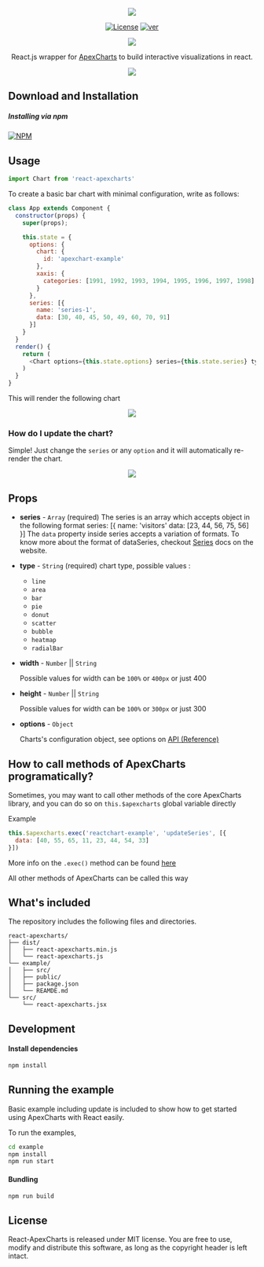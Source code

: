 <p align="center"><img src="https://apexcharts.com/media/react-apexcharts.png"></p>

<p align="center">
  <a href="https://github.com/apexcharts/react-apexcharts/blob/master/LICENSE"><img src="https://img.shields.io/badge/License-MIT-brightgreen.svg" alt="License"></a>
  <!--<a href="https://travis-ci.com/apexcharts/react-apexcharts.js"><img src="https://api.travis-ci.com/apexcharts/react-apexcharts.js.svg?branch=master" alt="build" /></a>-->
  <a href="https://www.npmjs.com/package/react-apexcharts"><img src="https://img.shields.io/npm/v/react-apexcharts.svg" alt="ver"></a>
</p>

<p align="center">
  <a href="https://twitter.com/intent/tweet?text=React-ApexCharts%20A%20React.js%20Chart%20library%20built%20on%20ApexCharts.js&url=https://www.apexcharts.com&hashtags=javascript,charts,react.js,react,apexcharts"><img src="https://img.shields.io/twitter/url/http/shields.io.svg?style=social"> </a>
</p>

<p align="center">React.js wrapper for <a href="https://github.com/apexcharts/apexcharts.js">ApexCharts</a> to build interactive visualizations in react.</p>

<p align="center"><a href="https://apexcharts.com/javascript-chart-demos/"><img src="https://apexcharts.com/media/apexcharts-banner.png"></a></p>


## Download and Installation

##### Installing via npm
[![NPM](https://nodei.co/npm/react-apexcharts.png?mini=true)](https://npmjs.org/package/react-apexcharts)

## Usage
```js
import Chart from 'react-apexcharts'
```

To create a basic bar chart with minimal configuration, write as follows:
```javascript
class App extends Component {
  constructor(props) {
    super(props);

    this.state = {
      options: {
        chart: {
          id: 'apexchart-example'
        },
        xaxis: {
          categories: [1991, 1992, 1993, 1994, 1995, 1996, 1997, 1998]
        }
      },
      series: [{
        name: 'series-1',
        data: [30, 40, 45, 50, 49, 60, 70, 91]
      }]
    }
  }
  render() {
    return (
      <Chart options={this.state.options} series={this.state.series} type="bar" width={500} height={320} />
    )
  }
}
```

This will render the following chart
<p align="center"><a href="https://apexcharts.com/javascript-chart-demos/column-charts/"><img src="https://apexcharts.com/media/first-bar-chart.svg"></a></p>

### How do I update the chart?
Simple! Just change the `series` or any `option` and it will automatically re-render the chart.
<p align="center"><a href="#"><img src="https://apexcharts.com/media/react-chart-updation.gif"></a></p>



## Props
- __series__ - `Array` (required)
The series is an array which accepts object in the following format
series: [{
  name: 'visitors'
  data: [23, 44, 56, 75, 56]
}]
The `data` property inside series accepts a variation of formats. To know more about the format of dataSeries, checkout [Series](https://apexcharts.com/docs/series/) docs on the website.

- __type__ - `String` (required)
chart type, possible values :
    - `line`
    - `area`
    - `bar`
    - `pie`
    - `donut`
    - `scatter`
    - `bubble`
    - `heatmap`
    - `radialBar`

- __width__ -  `Number` || `String`

  Possible values for width can be `100%` or `400px` or just 400

- __height__ -  `Number` || `String`

  Possible values for width can be `100%` or `300px` or just 300

- __options__ - `Object`

  Charts's configuration object, see options on [API (Reference)](https://apexcharts.com/docs/options/chart/type/)


## How to call methods of ApexCharts programatically?
Sometimes, you may want to call other methods of the core ApexCharts library, and you can do so on `this.$apexcharts` global variable directly

Example
```js
this.$apexcharts.exec('reactchart-example', 'updateSeries', [{
  data: [40, 55, 65, 11, 23, 44, 54, 33]
}])
```
More info on the `.exec()` method can be found <a href="https://apexcharts.com/docs/methods/#exec">here</a>

All other methods of ApexCharts can be called this way

## What's included

The repository includes the following files and directories.

```
react-apexcharts/
├── dist/
│   ├── react-apexcharts.min.js
│   └── react-apexcharts.js
└── example/
│   ├── src/
│   ├── public/
│   ├── package.json
│   └── REAMDE.md
└── src/
    └── react-apexcharts.jsx
```

## Development
#### Install dependencies

```bash
npm install
```

## Running the example
Basic example including update is included to show how to get started using ApexCharts with React easily.

To run the examples,
```bash
cd example
npm install
npm run start
```

#### Bundling
```bash
npm run build
```

## License
React-ApexCharts is released under MIT license. You are free to use, modify and distribute this software, as long as the copyright header is left intact.
